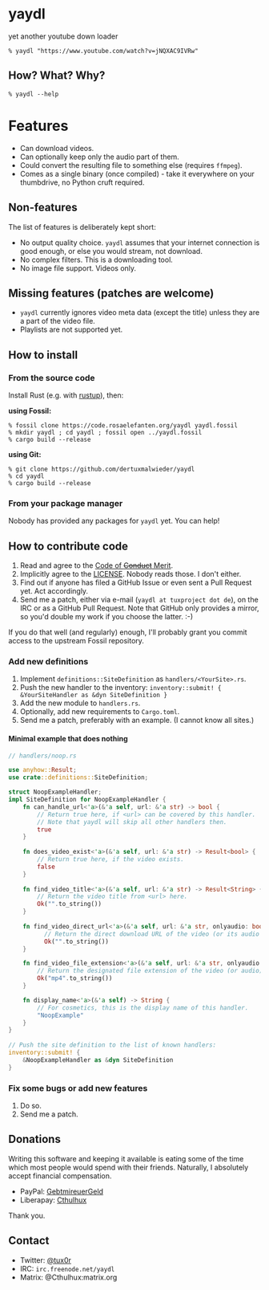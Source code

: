 # yaydl

yet another youtube down loader

    % yaydl "https://www.youtube.com/watch?v=jNQXAC9IVRw"

## How? What? Why?

    % yaydl --help

# Features

* Can download videos.
* Can optionally keep only the audio part of them.
* Could convert the resulting file to something else (requires `ffmpeg`).
* Comes as a single binary (once compiled) - take it everywhere on your thumbdrive, no Python cruft required.

## Non-features

The list of features is deliberately kept short:

* No output quality choice. `yaydl` assumes that your internet connection is good enough, or else you would stream, not download.
* No complex filters. This is a downloading tool.
* No image file support. Videos only.

## Missing features (patches are welcome)

* `yaydl` currently ignores video meta data (except the title) unless they are a part of the video file.
* Playlists are not supported yet.

## How to install

### From the source code

Install Rust (e.g. with [rustup](https://rustup.rs)), then:

**using Fossil:**

    % fossil clone https://code.rosaelefanten.org/yaydl yaydl.fossil
    % mkdir yaydl ; cd yaydl ; fossil open ../yaydl.fossil
    % cargo build --release

**using Git:**

    % git clone https://github.com/dertuxmalwieder/yaydl
    % cd yaydl
    % cargo build --release

### From your package manager

Nobody has provided any packages for `yaydl` yet. You can help!

## How to contribute code

1. Read and agree to the [Code of ~~Conduct~~ Merit](CODE_OF_CONDUCT.md).
2. Implicitly agree to the [LICENSE](LICENSE). Nobody reads those. I don't either.
3. Find out if anyone has filed a GitHub Issue or even sent a Pull Request yet. Act accordingly.
4. Send me a patch, either via e-mail (`yaydl at tuxproject dot de`), on the IRC or as a GitHub Pull Request. Note that GitHub only provides a mirror, so you'd double my work if you choose the latter. :-)

If you do that well (and regularly) enough, I'll probably grant you commit access to the upstream Fossil repository.

### Add new definitions

1. Implement `definitions::SiteDefinition` as `handlers/<YourSite>.rs`.
2. Push the new handler to the inventory: `inventory::submit! {  &YourSiteHandler as &dyn SiteDefinition }`
3. Add the new module to `handlers.rs`.
4. Optionally, add new requirements to `Cargo.toml`.
5. Send me a patch, preferably with an example. (I cannot know all sites.)

#### Minimal example that does nothing

```rust
// handlers/noop.rs

use anyhow::Result;
use crate::definitions::SiteDefinition;

struct NoopExampleHandler;
impl SiteDefinition for NoopExampleHandler {
    fn can_handle_url<'a>(&'a self, url: &'a str) -> bool {
        // Return true here, if <url> can be covered by this handler.
        // Note that yaydl will skip all other handlers then.
        true
    }
    
    fn does_video_exist<'a>(&'a self, url: &'a str) -> Result<bool> {
    	// Return true here, if the video exists.
    	false
    }
    
    fn find_video_title<'a>(&'a self, url: &'a str) -> Result<String> {
        // Return the video title from <url> here.
        Ok("".to_string())
    }
    
    fn find_video_direct_url<'a>(&'a self, url: &'a str, onlyaudio: bool) -> Result<String> {
    	  // Return the direct download URL of the video (or its audio version) here.
    	  Ok("".to_string())
    }

    fn find_video_file_extension<'a>(&'a self, url: &'a str, onlyaudio: bool) -> Result<String> {
        // Return the designated file extension of the video (or audio) file here.
        Ok("mp4".to_string())
    }

    fn display_name<'a>(&'a self) -> String {
        // For cosmetics, this is the display name of this handler.
        "NoopExample"
    }
}
   
// Push the site definition to the list of known handlers:
inventory::submit! {
    &NoopExampleHandler as &dyn SiteDefinition
}
```

### Fix some bugs or add new features

1. Do so.
2. Send me a patch.

## Donations

Writing this software and keeping it available is eating some of the time which most people would spend with their friends. Naturally, I absolutely accept financial compensation.

* PayPal: [GebtmireuerGeld](https://paypal.me/gebtmireuergeld)
* Liberapay: [Cthulhux](https://liberapay.com/Cthulhux/donate)

Thank you.

## Contact

* Twitter: [@tux0r](https://twitter.com/tux0r)
* IRC: `irc.freenode.net/yaydl`
* Matrix: @Cthulhux:matrix.org
